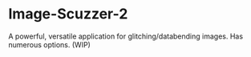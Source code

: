 # Image-Scuzzer-2
A powerful, versatile application for glitching/databending images. Has numerous options.
(WIP)
